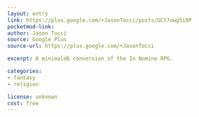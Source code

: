 ```yaml
---
layout: entry
link: https://plus.google.com/+JasonTocci/posts/UCt7owg5i9P
pocketmod-link:
author: Jason Tocci
source: Google Plus
source-url: https://plus.google.com/+JasonTocci

excerpt: A minimald6 conversion of the In Nomine RPG.

categories:
- fantasy
- religion

license: unknown
cost: free
---
```


